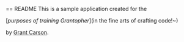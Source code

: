 == README
This is a sample application created for the 

[*purposes of training Grantopher*](in the fine arts of crafting code!~)

by [Grant Carson](shadowcarson@gmail.com).